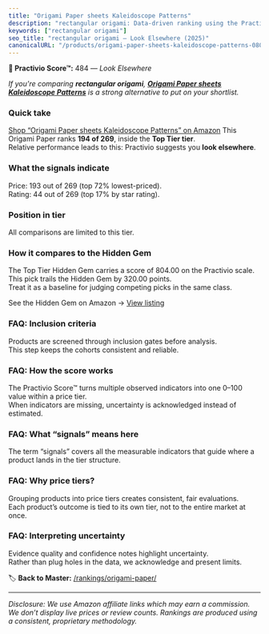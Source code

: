 ```yaml
---
title: "Origami Paper sheets Kaleidoscope Patterns"
description: "rectangular origami: Data-driven ranking using the Practivio Score™. Positioned by quality, value, demand, findability, momentum."
keywords: ["rectangular origami"]
seo_title: "rectangular origami — Look Elsewhere (2025)"
canonicalURL: "/products/origami-paper-sheets-kaleidoscope-patterns-0804849358/"
---
```


**🚫 Practivio Score™:** 484 — _Look Elsewhere_


*If you're comparing **rectangular origami**, **[Origami Paper sheets Kaleidoscope Patterns](https://www.amazon.com/dp/0804849358?tag=practivio-20)** is a strong alternative to put on your shortlist.*
### Quick take
[Shop “Origami Paper sheets Kaleidoscope Patterns” on Amazon](https://www.amazon.com/dp/0804849358?tag=practivio-20)
This Origami Paper ranks **194 of 269**, inside the **Top Tier tier**.  
Relative performance leads to this: Practivio suggests you **look elsewhere**.

### What the signals indicate
Price: 193 out of 269 (top 72% lowest-priced).  
Rating: 44 out of 269 (top 17% by star rating).  

### Position in tier
All comparisons are limited to this tier.

### How it compares to the Hidden Gem
The Top Tier Hidden Gem carries a score of 804.00 on the Practivio scale.  
This pick trails the Hidden Gem by 320.00 points.  
Treat it as a baseline for judging competing picks in the same class.  

See the Hidden Gem on Amazon → [View listing](https://www.amazon.com/dp/B0774HD15D?tag=practivio-20)

### FAQ: Inclusion criteria
Products are screened through inclusion gates before analysis.  
This step keeps the cohorts consistent and reliable.

### FAQ: How the score works
The Practivio Score™ turns multiple observed indicators into one 0–100 value within a price tier.  
When indicators are missing, uncertainty is acknowledged instead of estimated.

### FAQ: What “signals” means here
The term “signals” covers all the measurable indicators that guide where a product lands in the tier structure.

### FAQ: Why price tiers?
Grouping products into price tiers creates consistent, fair evaluations.  
Each product’s outcome is tied to its own tier, not to the entire market at once.

### FAQ: Interpreting uncertainty
Evidence quality and confidence notes highlight uncertainty.  
Rather than plug holes in the data, we acknowledge and present limits.


🏷️ **Back to Master:** [/rankings/origami-paper/](/rankings/origami-paper/)

---
_Disclosure: We use Amazon affiliate links which may earn a commission. We don’t display live prices or review counts. Rankings are produced using a consistent, proprietary methodology._
